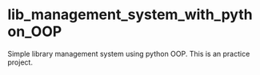 # lib_management_system_with_python_OOP
Simple library management system using python OOP. This is an practice project.
